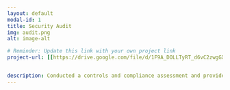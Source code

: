 ```yaml
---
layout: default
modal-id: 1
title: Security Audit
img: audit.png
alt: image-alt

# Reminder: Update this link with your own project link
project-url: [[https://drive.google.com/file/d/1F9A_DOLLTyRT_d6vC2zwgGXW5ZSNL9DP/view?usp=sharing](https://docs.google.com/document/d/1-EDBm62bjNye_nWIjncjf4i62zJBleN87CGw4vbQeC8/edit?usp=sharing)](https://docs.google.com/document/d/10ksYowJtlwNn5ylUq3ok78OP7S4Bwv-fPblWUvbkcsg/edit?usp=sharing)


description: Conducted a controls and compliance assessment and provided recommendations to company stakeholders to mitigate risks and avoid fines based on best practices for NIST CSF, PCI DSS, GDPR, SOC 1 & SOC 2.
---
```

